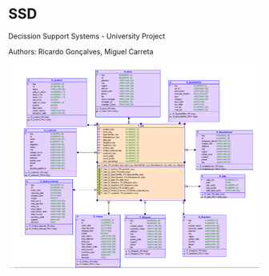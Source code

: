 # SSD
Decission Support Systems - University Project

Authors: Ricardo Gonçalves, Miguel Carreta

![alt text](https://github.com/DrAlexWild/SSD/blob/main/git_part_1/TP1_Ex2_2.1.PNG)
